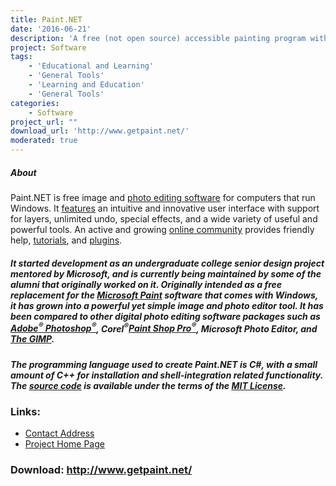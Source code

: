 ```yaml
---
title: Paint.NET
date: '2016-06-21'
description: 'A free (not open source) accessible painting program with powerful tools.'
project: Software
tags:
    - 'Educational and Learning'
    - 'General Tools'
    - 'Learning and Education'
    - 'General Tools'
categories:
    - Software
project_url: ""
download_url: 'http://www.getpaint.net/'
moderated: true
---
```

##### **About**  
Paint.NET is free image and <a _top="" class="" href="" id="" klink="" konalink0="" target="">photo editing software</a> for computers that run Windows. It <a href="">features</a> an intuitive and innovative user interface with support for layers, unlimited undo, special effects, and a wide variety of useful and powerful tools. An active and growing <a href="">online community</a> provides friendly help, <a href="">tutorials</a>, and <a href="">plugins</a>.

##### It started development as an undergraduate college senior design project mentored by Microsoft, and is currently being maintained by some of the alumni that originally worked on it. Originally intended as a free replacement for the <a _blank="" href="" target="">Microsoft Paint</a> software that comes with Windows, it has grown into a powerful yet simple image and photo editor tool. It has been compared to other digital photo editing software packages such as <a _blank="" href="" target="">Adobe<sup>®</sup> Photoshop<sup>®</sup></a>, Corel<sup>®</sup><a _blank="" href="" target="">Paint Shop Pro<sup>®</sup></a>, Microsoft Photo Editor, and <a _blank="" href="" target="">The GIMP</a>.

##### The programming language used to create Paint.NET is C#, with a small amount of C++ for installation and shell-integration related functionality. The <a href="">source code</a> is available under the terms of the <a _blank="" href="" target="">MIT License</a>. 

### Links:
- <a href="mailto:paint.net@hotmail.com">Contact Address</a>
- <a href="http://www.getpaint.net/">Project Home Page</a>

### Download: http://www.getpaint.net/ 